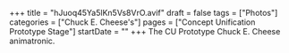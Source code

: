 +++
title = "hJuoq45Ya5lKn5Vs8VrO.avif"
draft = false
tags = ["Photos"]
categories = ["Chuck E. Cheese's"]
pages = ["Concept Unification Prototype Stage"]
startDate = ""
+++
The CU Prototype Chuck E. Cheese animatronic.
